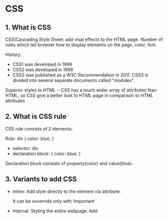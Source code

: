  # CSS
 

 ## 1. What is CSS

 CSS(Cascading Style Sheet: add visal effects to the HTML page.
 Number of rules which tell browser how to display elements on the page, color, font.

 History:
  - CSS1 was developed in 1996
  - CSS2 was developed in 1998
  - CSS3 was published as a W3C Recommendation in 2011.
    CSS3 is divided into several separate documents called "modules". 

Superior styles to HTML − CSS has a much wider array of attributes than HTML, 
so CSS give a better look to HTML page in comparison to HTML attributes


## 2. What is CSS rule 

CSS rule consists of 2 elements:
 
 Rule: div { color: blue; }
 - selector: div
 - declaration block: { color: blue; }

 Declaration block consists of property(color) and value(blue).


## 3. Variants to add CSS 

 - Inline:     Add style directly to the element via attribyte: <div style="...."> It can be ovverride only with !important

 - Internal:   Styling the entire webpage. Add <style> tag to the <head>
	
 - Extrenal:   Styling in external *.css file.  Include it <link> tag inside <head>
               <link href="...." rel="stylesheet" /> 
 
 - @import:    Add style via import directive


## 4. How many types of levels in style sheets

 - Inline:              Specified for a specific occurrence of a tag and apply only to that tag. 
                        This is finegrain style, which defeats the purpose of style sheets - uniform style

 - Internal(Embedded):  Document-level css, apply to the whole document in which they appear, inside HEAD element

 - External:            Can be applied to any number of documents

Priorites of these levels are: 
 - *inline* has the highest priority
 - *internal* and *external* has the same priority, it depends on which style was enabled later:
	
	a) Yellow will win:
	```
 	<style>
		.test-internal-external {
			color: blue;
		}
	</style>
	<link rel="stylesheet" href="../css/Lesson1-2.css">  => inside: ( .test-internal-external { color: yellow; } )
	```

	b) Blue will win:
	```
	<link rel="stylesheet" href="../css/Lesson1-2.css">  => inside: ( .test-internal-external { color: yellow; } )
 	<style>
		.test-internal-external {
			color: blue;
		}
	</style>
	```

## 5. What is style selector 

Selector is a part of the css rule. It can help to choose the element and set style for it.
   
##### Simple selectors(containt single selector):                                               
   	
 - universal(*): For all child elements, can be use for reset(normalize) css rules

 - tagName: Selector by element tag name, ex: h1 { color: red; }              
     
 - class: Selector by class name, ex: .myclass { color: red; }  

 - id: Selector by element *id* attribute, ex:  #main { color: red; }
	   *Id* must be unique on the HTML page.

- tagName.class: More precise selector, combination of tag and class, ex: h1.myclass { color: red; }
   
Use *id* selector if you want to add some logic for exact element.
Use *class* selector for styling the set of elements.


#### Complex selector(several)

 - Group selectors: Divided by comma, ex: h1, h2, h3 { color: red; }

 - Pseudo class, ex:  a:hover

 - Pseudo element, ex:  li:first-child
 
 - Selector of the element attribute, ex:  a[target]        
      Exact attribute value: a[target="_blank"] 
      Start of the attribute substring: a[href^="http"] 
      End of the attribute substring: a[href$=".jpg"] 
      Include of the attribute substring:   a[href*="todo"] 

 - Selector of CHILD divided by space and applied only for LAST element in chain. 
   Ex: div p span  { color: red; }, it will be applied only for *span*
	 
 - Selector only of DIRECT CHILD:  li > span { color: red; } 
        Ex: 
            <li>
                <em><span> First </span></em>
            </li>                              
            <li>
                <span> Second </span>
            </li>
	
	Will be applied ONLY to *Second* text: direct child(<span>) of the parent <li>
	*First* has <em> element between.

 - Selector for NEXT CHILDREN: ul li + li { color:red; }
        Ex: 
    	    <ul>
		        <li> 1 </li>
		        <li> 2 </li>                    
		        <li> 3 </li>
				<li> <em>4 </em></li>
	        </ul>

	Will be applied for *2* and *3* - the next elements(on the same level for firts <li>)


 - Selector for FOLOWING ELEMENTS: br ~ p { color:red; }
        Ex: 
            <br>
                <p> Par3 </p>
                <p> Par4 </p> 
				<p> Par5 </p> 

	Will be applied for *Par3* and *Par4* and *Par5*

Combinator explains the relationship between the selectors. There are four combinators in CSS:

 - child selector (>)

 - adjacent sibling selector (+)

 - general sibling selector (~)

 - descendent selector (space)


## 6. What is specificity of the selectors

Specificity is the algorithm used by browsers to determine the CSS declaration that is 
the most relevant to an element, which in turn, determines the property value to apply to the element.

Selector weight 

|   Selector                   |  Weight  
|------------------------------|:-----------:|
| Inline                       |   1-0-0-0   
| Id                           |   0-1-0-0   
| Class/Attr/Pseudo-class      |   0-0-1-0  
| Element(tag)/Pseudo-element  |   0-0-0-1   
| Universal(*)                 |   0-0-0-0
    


Need to summarize all selectors for the rule. Examples:  
                
|   Selector           |  Summa  
|----------------------|:-----------:|
| h1      			   |   1    
| .myclass       	   |   10    
| h1.myclass      	   |   11    
| #main     		   |   100   
| body h1.myclass  	   |   10+1+1-12    
| p:first-line    	   |   1+1=2  
| h2 strong    	       |   1+1=2  
| span.test ul li      |   10+1+1=13    
| a:hover              |  1+10=11      
| ul ol+li             |  1+1+1=3  
| ul li                |   1+1=2   
| ul ol li.item        |  1+1+1+10
| li.item.main         |  1+10+10=21   
| #test p              |  100+1  
| h1 + *[href="test"]  |  1+10=11
| #test:not(.main)     | 100+10=110
